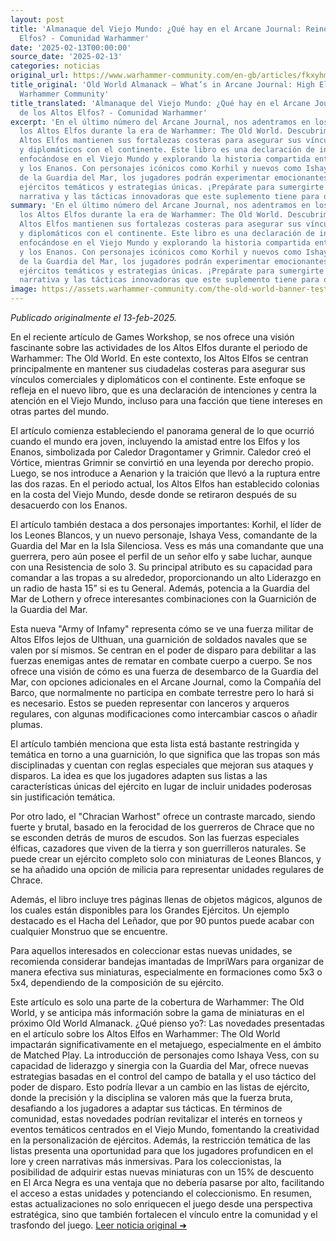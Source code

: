 ```yaml
---
layout: post
title: 'Almanaque del Viejo Mundo: ¿Qué hay en el Arcane Journal: Reinos de los Altos
  Elfos? - Comunidad Warhammer'
date: '2025-02-13T00:00:00'
source_date: '2025-02-13'
categories: noticias
original_url: https://www.warhammer-community.com/en-gb/articles/fkxyhmsz/old-world-almanack-whats-in-arcane-journal-high-elf-realms/
title_original: 'Old World Almanack – What’s in Arcane Journal: High Elf Realms? -
  Warhammer Community'
title_translated: 'Almanaque del Viejo Mundo: ¿Qué hay en el Arcane Journal: Reinos
  de los Altos Elfos? - Comunidad Warhammer'
excerpt: 'En el último número del Arcane Journal, nos adentramos en los Reinos de
  los Altos Elfos durante la era de Warhammer: The Old World. Descubrimos cómo los
  Altos Elfos mantienen sus fortalezas costeras para asegurar sus vínculos comerciales
  y diplomáticos con el continente. Este libro es una declaración de intenciones,
  enfocándose en el Viejo Mundo y explorando la historia compartida entre los Elfos
  y los Enanos. Con personajes icónicos como Korhil y nuevos como Ishaya Vess, comandante
  de la Guardia del Mar, los jugadores podrán experimentar emocionantes batallas con
  ejércitos temáticos y estrategias únicas. ¡Prepárate para sumergirte en la rica
  narrativa y las tácticas innovadoras que este suplemento tiene para ofrecer!'
summary: 'En el último número del Arcane Journal, nos adentramos en los Reinos de
  los Altos Elfos durante la era de Warhammer: The Old World. Descubrimos cómo los
  Altos Elfos mantienen sus fortalezas costeras para asegurar sus vínculos comerciales
  y diplomáticos con el continente. Este libro es una declaración de intenciones,
  enfocándose en el Viejo Mundo y explorando la historia compartida entre los Elfos
  y los Enanos. Con personajes icónicos como Korhil y nuevos como Ishaya Vess, comandante
  de la Guardia del Mar, los jugadores podrán experimentar emocionantes batallas con
  ejércitos temáticos y estrategias únicas. ¡Prepárate para sumergirte en la rica
  narrativa y las tácticas innovadoras que este suplemento tiene para ofrecer!'
image: https://assets.warhammer-community.com/the-old-world-banner-test.jpg
---
```


*Publicado originalmente el 13-feb-2025.*

En el reciente artículo de Games Workshop, se nos ofrece una visión fascinante sobre las actividades de los Altos Elfos durante el periodo de Warhammer: The Old World. En este contexto, los Altos Elfos se centran principalmente en mantener sus ciudadelas costeras para asegurar sus vínculos comerciales y diplomáticos con el continente. Este enfoque se refleja en el nuevo libro, que es una declaración de intenciones y centra la atención en el Viejo Mundo, incluso para una facción que tiene intereses en otras partes del mundo.

El artículo comienza estableciendo el panorama general de lo que ocurrió cuando el mundo era joven, incluyendo la amistad entre los Elfos y los Enanos, simbolizada por Caledor Dragontamer y Grimnir. Caledor creó el Vórtice, mientras Grimnir se convirtió en una leyenda por derecho propio. Luego, se nos introduce a Aenarion y la traición que llevó a la ruptura entre las dos razas. En el periodo actual, los Altos Elfos han establecido colonias en la costa del Viejo Mundo, desde donde se retiraron después de su desacuerdo con los Enanos.

El artículo también destaca a dos personajes importantes: Korhil, el líder de los Leones Blancos, y un nuevo personaje, Ishaya Vess, comandante de la Guardia del Mar en la Isla Silenciosa. Vess es más una comandante que una guerrera, pero aún posee el perfil de un señor elfo y sabe luchar, aunque con una Resistencia de solo 3. Su principal atributo es su capacidad para comandar a las tropas a su alrededor, proporcionando un alto Liderazgo en un radio de hasta 15” si es tu General. Además, potencia a la Guardia del Mar de Lothern y ofrece interesantes combinaciones con la Guarnición de la Guardia del Mar.

Esta nueva "Army of Infamy" representa cómo se ve una fuerza militar de Altos Elfos lejos de Ulthuan, una guarnición de soldados navales que se valen por sí mismos. Se centran en el poder de disparo para debilitar a las fuerzas enemigas antes de rematar en combate cuerpo a cuerpo. Se nos ofrece una visión de cómo es una fuerza de desembarco de la Guardia del Mar, con opciones adicionales en el Arcane Journal, como la Compañía del Barco, que normalmente no participa en combate terrestre pero lo hará si es necesario. Estos se pueden representar con lanceros y arqueros regulares, con algunas modificaciones como intercambiar cascos o añadir plumas.

El artículo también menciona que esta lista está bastante restringida y temática en torno a una guarnición, lo que significa que las tropas son más disciplinadas y cuentan con reglas especiales que mejoran sus ataques y disparos. La idea es que los jugadores adapten sus listas a las características únicas del ejército en lugar de incluir unidades poderosas sin justificación temática.

Por otro lado, el "Chracian Warhost" ofrece un contraste marcado, siendo fuerte y brutal, basado en la ferocidad de los guerreros de Chrace que no se esconden detrás de muros de escudos. Son las fuerzas especiales élficas, cazadores que viven de la tierra y son guerrilleros naturales. Se puede crear un ejército completo solo con miniaturas de Leones Blancos, y se ha añadido una opción de milicia para representar unidades regulares de Chrace.

Además, el libro incluye tres páginas llenas de objetos mágicos, algunos de los cuales están disponibles para los Grandes Ejércitos. Un ejemplo destacado es el Hacha del Leñador, que por 90 puntos puede acabar con cualquier Monstruo que se encuentre.

Para aquellos interesados en coleccionar estas nuevas unidades, se recomienda considerar bandejas imantadas de ImpriWars para organizar de manera efectiva sus miniaturas, especialmente en formaciones como 5x3 o 5x4, dependiendo de la composición de su ejército.

Este artículo es solo una parte de la cobertura de Warhammer: The Old World, y se anticipa más información sobre la gama de miniaturas en el próximo Old World Almanack.
¿Qué pienso yo?: Las novedades presentadas en el artículo sobre los Altos Elfos en Warhammer: The Old World impactarán significativamente en el metajuego, especialmente en el ámbito de Matched Play. La introducción de personajes como Ishaya Vess, con su capacidad de liderazgo y sinergia con la Guardia del Mar, ofrece nuevas estrategias basadas en el control del campo de batalla y el uso táctico del poder de disparo. Esto podría llevar a un cambio en las listas de ejército, donde la precisión y la disciplina se valoren más que la fuerza bruta, desafiando a los jugadores a adaptar sus tácticas. En términos de comunidad, estas novedades podrían revitalizar el interés en torneos y eventos temáticos centrados en el Viejo Mundo, fomentando la creatividad en la personalización de ejércitos. Además, la restricción temática de las listas presenta una oportunidad para que los jugadores profundicen en el lore y creen narrativas más inmersivas. Para los coleccionistas, la posibilidad de adquirir estas nuevas miniaturas con un 15% de descuento en El Arca Negra es una ventaja que no debería pasarse por alto, facilitando el acceso a estas unidades y potenciando el coleccionismo. En resumen, estas actualizaciones no solo enriquecen el juego desde una perspectiva estratégica, sino que también fortalecen el vínculo entre la comunidad y el trasfondo del juego.
[Leer noticia original ➜](https://www.warhammer-community.com/en-gb/articles/fkxyhmsz/old-world-almanack-whats-in-arcane-journal-high-elf-realms/)